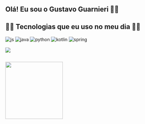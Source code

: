 ## Olá! Eu sou o Gustavo Guarnieri 🏳️‍🌈



## 🏳️‍🌈 Tecnologias que eu uso no meu dia 🏳️‍🌈

<div style="display: inline_block">
  <img align="center" alt="js" src="https://img.shields.io/badge/JavaScript-F7DF1E?style=for-the-badge&logo=javascript&logoColor=black" />
  <img align="center" alt="java" src="https://img.shields.io/badge/Java-white?style=for-the-badge&logo=java&logoColor=black" />
  <img align="center" alt="python" src="https://img.shields.io/badge/Python-blue?style=for-the-badge&logo=python&logoColor=black" />
  <img align="center" alt="kotlin" src="https://img.shields.io/badge/Kotlin-purple?style=for-the-badge&logo=kotlin&logoColor=black" />
  <img align="center" alt="spring" src="https://img.shields.io/badge/Spring-6DB33F?style=for-the-badge&logo=spring&logoColor=white" />
</div><br/>

<img src="https://media1.giphy.com/media/v1.Y2lkPTc5MGI3NjExZ3J2Z240cGZ3aXpsODdxaHZ0dzFqc2Z2Zmp0NW5ibHdyYmU5OW9hbiZlcD12MV9pbnRlcm5hbF9naWZfYnlfaWQmY3Q9Zw/UtcBRO8cxulRzkrVLc/giphy.gif" />


## 

<div>
  <a href="https://github.com/gustavo-guarnieri-de-melo">
    <img height="180em" src="https://github-readme-stats.vercel.app/api/top-langs/?username=gustavo-guarnieri-de-melo&layout=compact&theme=radical" />
  </a>
</div>


